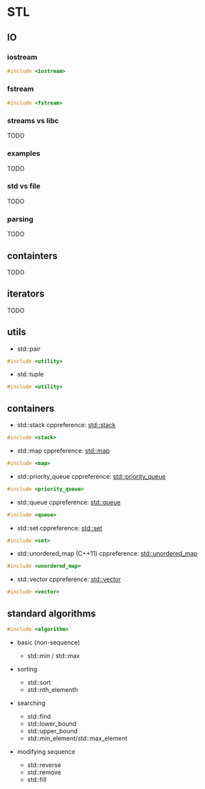  
# STL

## IO
### iostream
``` cpp
#include <iostream>
```
### fstream
``` cpp
#include <fstream>
```
### streams vs libc
TODO
### examples
TODO
### std vs file
TODO
### parsing
TODO

## containters
TODO
## iterators
TODO

 ## utils
- std::pair
``` cpp
#include <utility>
```
- std::tuple
``` cpp
#include <utility>
```

## containers
- std::stack
cppreference: [std::stack](http://en.cppreference.com/w/cpp/container/stack)
``` cpp
#include <stack>
```

- std::map
cppreference: [std::map](http://en.cppreference.com/w/cpp/container/map)
``` cpp
#include <map>
```
- std::priority_queue
cppreference: [std::priority_queue](http://en.cppreference.com/w/cpp/container/priority_queue)
``` cpp
#include <priority_queue>
```

- std::queue
cppreference: [std::queue](http://en.cppreference.com/w/cpp/container/queue)
``` cpp
#include <queue>
```


- std::set
cppreference: [std::set](http://en.cppreference.com/w/cpp/container/set)
``` cpp
#include <set>
```

- std::unordered_map (C++11)
cppreference: [std::unordered_map](http://en.cppreference.com/w/cpp/container/unordered_map)
``` cpp
#include <unordered_map>
```

- std::vector
cppreference: [std::vector](http://en.cppreference.com/w/cpp/container/vector)
``` cpp
#include <vector>
```
## standard algorithms
``` cpp
#include <algorithm>
```

- basic (non-sequence)
  - std::min / std::max

- sorting
  - std::sort
  - std::nth_elementh

- searching
  - std::find
  - std::lower_bound
  - std::upper_bound
  - std::min_element/std::max_element

- modifying sequence
  - std::reverse
  - std::remove
  - std::fill

<!--stackedit_data:
eyJoaXN0b3J5IjpbMTQ3MDAxMTYyOF19
-->